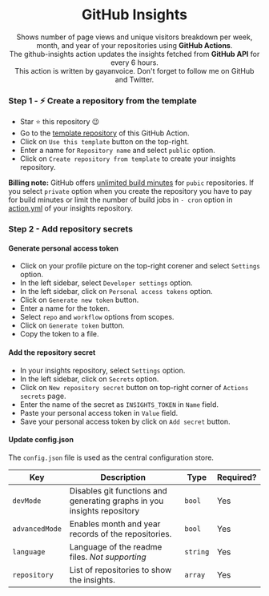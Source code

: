 <div align="center">
  <h1>GitHub Insights</h1>
</div>
<div align="center" margin>
  <p>Shows number of page views and unique visitors breakdown per week, month, and year of your repositories using <strong>GitHub Actions</strong>.<br/>
    The github-insights action updates the insights fetched from <strong>GitHub API</strong> for every 6 hours.<br/>
    This action is written by gayanvoice. Don't forget to follow me on GitHub and Twitter.</p>
</div>

### Step 1 - ⚡️ Create a repository from the template 

- Star ⭐ this repository 😉
- Go to the [template repository](https://github.com/gayanvoice/github-insights-template) of this GitHub Action.
- Click on `Use this template` button on the top-right.
- Enter a name for `Repository name` and select `public` option.
- Click on `Create repository from template` to create your insights repository.

**Billing note:** GitHub offers [unlimited build minutes](https://github.com/pricing) for `pubic` repositories. If you select `private` option when you create the repository you have to pay for build minutes or limit the number of build jobs in `- cron` option in [action.yml](https://github.com/gayanvoice/github-insights-template/blob/master/.github/workflows/action.yml) of your insights repository.

### Step 2 - Add repository secrets

#### Generate personal access token

- Click on your profile picture on the top-right corener and select `Settings` option.
- In the left sidebar, select `Developer settings` option.
- In the left sidebar, click on `Personal access tokens` option.
- Click on `Generate new token` button.
- Enter a name for the token.
- Select `repo` and `workflow` options from scopes.
- Click on `Generate token` button.
- Copy the token to a file.

#### Add the repository secret

- In your insights repository, select `Settings` option.
- In the left sidebar, click on `Secrets` option.
- Click on `New repository secret` button on top-right corner of `Actions secrets` page.
- Enter the name of the secret as `INSIGHTS_TOKEN` in `Name` field.
- Paste your personal access token in `Value` field.
- Save your personal access token by click on `Add secret` button.

#### Update config.json

The `config.json` file is used as the central configuration store.

| Key       | Description                                              | Type   |  Required? |
| --------- | -------------------------------------------------------- | ------ | --------- |
| `devMode` | Disables git functions and generating graphs in you insights repository | `bool` | Yes        |
| `advancedMode` | Enables month and year records of the repositories. | `bool` | Yes        |
| `language` | Language of the readme files. *Not supporting* | `string` | Yes        |
| `repository` | List of repositories to show the insights. | `array` | Yes        |



